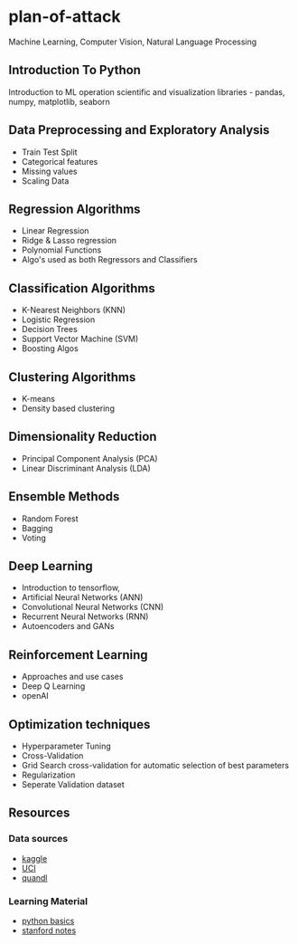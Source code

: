 # plan-of-attack

Machine Learning, Computer Vision, Natural Language Processing 

## Introduction To Python  
Introduction to ML operation scientific and visualization libraries - pandas, numpy, matplotlib, seaborn

## Data Preprocessing and Exploratory Analysis
- Train Test Split
- Categorical features
- Missing values
- Scaling Data
    
## Regression Algorithms
- Linear Regression
- Ridge & Lasso regression
- Polynomial Functions
- Algo's used as both Regressors and Classifiers

## Classification Algorithms  
- K-Nearest Neighbors (KNN)
- Logistic Regression
- Decision Trees
- Support Vector Machine (SVM)
- Boosting Algos

## Clustering Algorithms
- K-means
- Density based clustering

## Dimensionality Reduction
- Principal Component Analysis (PCA)
- Linear Discriminant Analysis (LDA)
					
## Ensemble Methods  
- Random Forest
- Bagging
- Voting
		 
## Deep Learning  
- Introduction to tensorflow, 
- Artificial Neural Networks (ANN)
- Convolutional Neural Networks (CNN)
- Recurrent Neural Networks (RNN)
- Autoencoders and GANs
					
					
## Reinforcement  Learning  
- Approaches and use cases
- Deep Q Learning
- openAI
										
## Optimization techniques  
- Hyperparameter Tuning
- Cross-Validation
- Grid Search cross-validation for automatic selection of best parameters
- Regularization
- Seperate Validation dataset

## Resources
### Data sources
- [kaggle](https://www.kaggle.com/)
- [UCI](https://archive.ics.uci.edu/ml/index.php)
- [quandl](https://www.quandl.com/)
### Learning Material
- [python basics](https://pythonprogramming.net/python-fundamental-tutorials/)
- [stanford notes](http://cs229.stanford.edu/syllabus.html)


